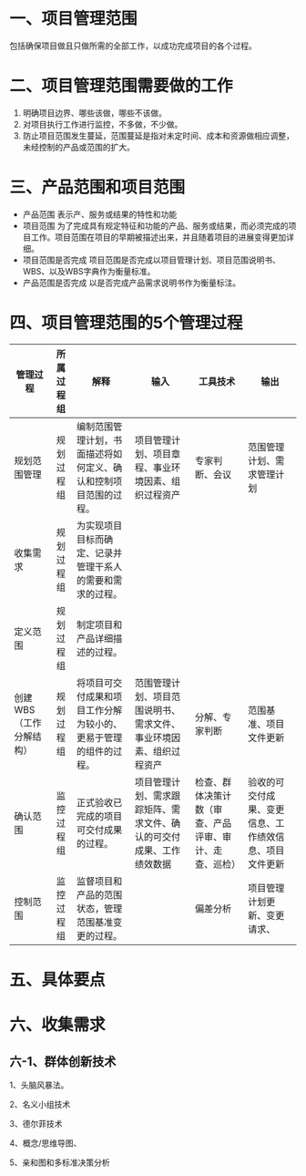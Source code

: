 # 一、项目管理范围

包括确保项目做且只做所需的全部工作，以成功完成项目的各个过程。

# 二、项目管理范围需要做的工作

1. 明确项目边界、哪些该做，哪些不该做。
2. 对项目执行工作进行监控，不多做，不少做。
3. 防止项目范围发生蔓延，范围蔓延是指对未定时间、成本和资源做相应调整，未经控制的产品或范围的扩大。

# 三、产品范围和项目范围

- 产品范围
表示产、服务或结果的特性和功能
- 项目范围
为了完成具有规定特征和功能的产品、服务或结果，而必须完成的项目工作。项目范围在项目的早期被描述出来，并且随着项目的进展变得更加详细。
- 项目范围是否完成
项目范围是否完成以项目管理计划、项目范围说明书、WBS、以及WBS字典作为衡量标准。
- 产品范围是否完成
以是否完成产品需求说明书作为衡量标注。

# 四、项目管理范围的5个管理过程



| 管理过程                | 所属过程组 | 解释                                                         | 输入                                                         | 工具技术                                               | 输出                                                   |
| ----------------------- | :--------: | ------------------------------------------------------------ | ------------------------------------------------------------ | ------------------------------------------------------ | ------------------------------------------------------ |
| 规划范围管理            | 规划过程组 | 编制范围管理计划，书面描述将如何定义、确认和控制项目范围的过程。 | 项目管理计划、项目章程、事业环境因素、组织过程资产           | 专家判断、会议                                         | 范围管理计划、需求管理计划                             |
| 收集需求                | 规划过程组 | 为实现项目目标而确定、记录并管理干系人的需要和需求的过程。   |                                                              |                                                        |                                                        |
| 定义范围                | 规划过程组 | 制定项目和产品详细描述的过程。                               |                                                              |                                                        |                                                        |
| 创建WBS（工作分解结构） | 规划过程组 | 将项目可交付成果和项目工作分解为较小的、更易于管理的组件的过程。 | 范围管理计划、项目范围说明书、需求文件、事业环境因素、组织过程资产 | 分解、专家判断                                         | 范围基准、项目文件更新                                 |
| 确认范围                | 监控过程组 | 正式验收已完成的项目可交付成果的过程。                       | 项目管理计划、需求跟踪矩阵、需求文件、确认的可交付成果、工作绩效数据 | 检查、群体决策计数（审查、产品评审、审计、走查、巡检） | 验收的可交付成果、变更信息、工作绩效信息、项目文件更新 |
| 控制范围                | 监控过程组 | 监督项目和产品的范围状态，管理范围基准变更的过程。           |                                                              | 偏差分析                                               | 项目管理计划更新、变更请求、                           |



# 五、具体要点



# 六、收集需求



## 六-1、群体创新技术

1、头脑风暴法。

2、名义小组技术

3、德尔菲技术

4、概念/思维导图、

5、亲和图和多标准决策分析



